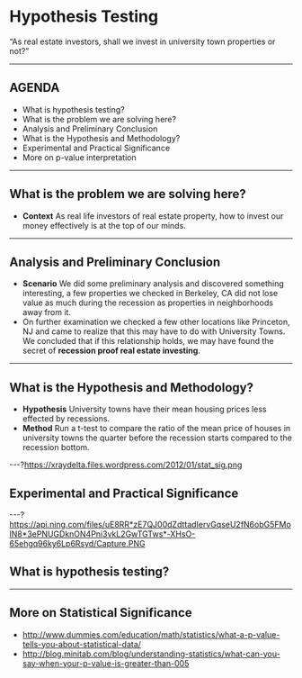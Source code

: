 # Hypothesis Testing

“As real estate investors, shall we invest in university town properties or not?”

---

## AGENDA
* What is hypothesis testing?
* What is the problem we are solving here?
* Analysis and Preliminary Conclusion
* What is the Hypothesis and Methodology?
* Experimental and Practical Significance
* More on p-value interpretation

---

## What is the problem we are solving here?
- **Context** As real life investors of real estate property, how to invest our money effectively is at the top of our minds.


---

## Analysis and Preliminary Conclusion

- **Scenario** We did some preliminary analysis and discovered something interesting, a few properties we checked in Berkeley, CA
did not lose value as much during the recession as properties in neighborhoods away from it. 
- On further examination we checked a few other locations like Princeton, NJ and came to realize that this may have to do with University Towns. We concluded that if this 
relationship holds, we may have found the secret of **recession proof real estate investing**.


---

## What is the Hypothesis and Methodology?
- **Hypothesis** University towns have their mean housing prices less effected by recessions. 
- **Method** Run a t-test to compare the ratio of the mean price of houses in university towns the quarter before the recession starts compared to the recession bottom.

---?https://xraydelta.files.wordpress.com/2012/01/stat_sig.png

## Experimental and Practical Significance


---?https://api.ning.com/files/uE8RR*zE7QJ00dZdttadIervGqseU2fN6obG5FMolN8*3ePNUGDknON4Pni3vkL2GwTGTws*-XHsO-65ehgq96ky6Lp6Rsyd/Capture.PNG

## What is hypothesis testing?

---

## More on Statistical Significance
- http://www.dummies.com/education/math/statistics/what-a-p-value-tells-you-about-statistical-data/
- http://blog.minitab.com/blog/understanding-statistics/what-can-you-say-when-your-p-value-is-greater-than-005
